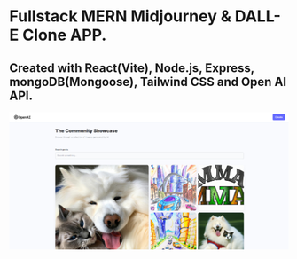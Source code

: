 # Fullstack MERN Midjourney & DALL-E Clone APP.

## Created with React(Vite), Node.js, Express, mongoDB(Mongoose), Tailwind CSS and Open AI API.

<img src='preview.jpg' alt='preview' />
